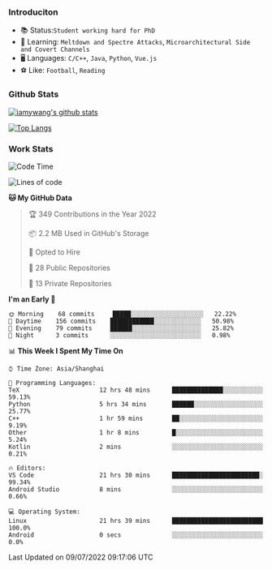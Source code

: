 ### Introduciton

- 📚 Status:`Student working hard for PhD`
- 🔎 Learning: `Meltdown and Spectre Attacks`, `Microarchitectural Side and Covert Channels`
- 🖥️ Languages: `C/C++`, `Java`, `Python`, `Vue.js`
- ⚽ Like: `Football`, `Reading`

### Github Stats

[![iamywang's github stats](https://github-readme-stats.vercel.app/api?username=iamywang&count_private=true&show_icons=true)]()

[![Top Langs](https://github-readme-stats.vercel.app/api/top-langs/?username=iamywang&layout=compact)]()

### Work Stats

<!--START_SECTION:waka-->
![Code Time](http://img.shields.io/badge/Code%20Time-514%20hrs%204%20mins-blue)

![Lines of code](https://img.shields.io/badge/From%20Hello%20World%20I%27ve%20Written-7%20Thousand%20lines%20of%20code-blue)

**🐱 My GitHub Data** 

> 🏆 349 Contributions in the Year 2022
 > 
> 📦 2.2 MB Used in GitHub's Storage 
 > 
> 💼 Opted to Hire
 > 
> 📜 28 Public Repositories 
 > 
> 🔑 13 Private Repositories  
 > 
**I'm an Early 🐤** 

```text
🌞 Morning    68 commits     █████░░░░░░░░░░░░░░░░░░░░   22.22% 
🌆 Daytime    156 commits    ████████████░░░░░░░░░░░░░   50.98% 
🌃 Evening    79 commits     ██████░░░░░░░░░░░░░░░░░░░   25.82% 
🌙 Night      3 commits      ░░░░░░░░░░░░░░░░░░░░░░░░░   0.98%

```


📊 **This Week I Spent My Time On** 

```text
⌚︎ Time Zone: Asia/Shanghai

💬 Programming Languages: 
TeX                      12 hrs 48 mins      ██████████████░░░░░░░░░░░   59.13% 
Python                   5 hrs 34 mins       ██████░░░░░░░░░░░░░░░░░░░   25.77% 
C++                      1 hr 59 mins        ██░░░░░░░░░░░░░░░░░░░░░░░   9.19% 
Other                    1 hr 8 mins         █░░░░░░░░░░░░░░░░░░░░░░░░   5.24% 
Kotlin                   2 mins              ░░░░░░░░░░░░░░░░░░░░░░░░░   0.21%

🔥 Editors: 
VS Code                  21 hrs 30 mins      ████████████████████████░   99.34% 
Android Studio           8 mins              ░░░░░░░░░░░░░░░░░░░░░░░░░   0.66%

💻 Operating System: 
Linux                    21 hrs 39 mins      █████████████████████████   100.0% 
Android                  0 secs              ░░░░░░░░░░░░░░░░░░░░░░░░░   0.0%

```


 Last Updated on 09/07/2022 09:17:06 UTC
<!--END_SECTION:waka-->
